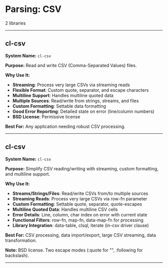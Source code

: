 # Parsing: CSV

2 libraries

---

## cl-csv

**System Name:** `cl-csv`

**Purpose:** Read and write CSV (Comma-Separated Values) files.

**Why Use It:**
- **Streaming**: Process very large CSVs via streaming reads
- **Flexible Format**: Custom quote, separator, and escape characters
- **Multiline Support**: Handles multiline quoted data
- **Multiple Sources**: Read/write from strings, streams, and files
- **Custom Formatting**: Settable data formatting
- **Good Error Reporting**: Detailed state on error (line/column numbers)
- **BSD License**: Permissive license

**Best For:** Any application needing robust CSV processing.

---


## cl-csv

**System Name:** `cl-csv`

**Purpose:** Simplify CSV reading/writing with streaming, custom formatting, and multiline support.

**Why Use It:**
- **Streams/Strings/Files**: Read/write CSVs from/to multiple sources
- **Streaming Reads**: Process very large CSVs via row-fn parameter
- **Custom Formatting**: Settable quote, separator, quote-escapes
- **Multiline Quoted Data**: Handles multiline CSV cells
- **Error Details**: Line, column, char index on error with current state
- **Functional Filters**: row-fn, map-fn, data-map-fn for processing
- **Library Integration**: data-table, clsql, iterate (in-csv driver clause)

**Best For:** CSV processing, data import/export, large CSV streaming, data transformation.

**Note:** BSD license. Two escape modes (:quote for "", :following for backslash).

---


